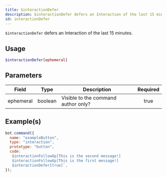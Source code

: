 ```yaml
---
title: $interactionDefer
description: $interactionDefer defers an Interaction of the last 15 minutes.
id: interactionDefer
---
```


`$interactionDefer` defers an Interaction of the last 15 minutes.

## Usage

```php
$interactionDefer[ephemeral]
```

## Parameters

| Field     | Type    | Description                         | Required |
| --------- | ------- | ----------------------------------- | :------: |
| ephemeral | boolean | Visible to the command author only? |   true   |

## Example(s)

```javascript
bot.command({
  name: "exampleButton",
  type: "interaction",
  prototype: "button",
  code: `
   $interactionFollowUp[This is the second message!] 
   $interactionFollowUp[This is the first message!] 
   $interactionDefer[true]`,
});
```

